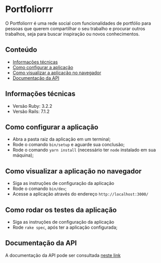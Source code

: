 # Portfoliorrr

O Portfoliorrr é uma rede social com funcionalidades de portfólio para pessoas que querem compartilhar o seu trabalho e procurar outros trabalhos, seja para buscar inspiração ou novos conhecimentos.

## Conteúdo
* [Informações técnicas](https://github.com/TreinaDev/td11-portfoliorrr?tab=readme-ov-file#informa%C3%A7%C3%B5es-t%C3%A9cnicas)
* [Como configurar a aplicação](https://github.com/TreinaDev/td11-portfoliorrr?tab=readme-ov-file#como-configurar-a-aplica%C3%A7%C3%A3o)
* [Como visualizar a aplicação no navegador](https://github.com/TreinaDev/td11-portfoliorrr?tab=readme-ov-file#como-visualizar-a-aplica%C3%A7%C3%A3o-no-navegador)
* [Documentação da API](https://github.com/TreinaDev/td11-portfoliorrr?tab=readme-ov-file#documenta%C3%A7%C3%A3o-da-api)

## Informações técnicas
* Versão Ruby: 3.2.2
* Versão Rails: 7.1.2

## Como configurar a aplicação
* Abra a pasta raiz da aplicação em um terminal;
* Rode o comando `bin/setup` e aguarde sua conclusão;
* Rode o comando `yarn install` (necessário ter `node` instalado em sua máquina);

## Como visualizar a aplicação no navegador
* Siga as instruções de configuração da aplicação
* Rode o comando `bin/dev`;
* Acesse a aplicação através do endereço `http://localhost:3000/`

## Como rodar os testes da aplicação
* Siga as instruções de configuração da aplicação
* Rode `rake spec`, após ter a aplicação configurada;

## Documentação da API

A documentação da API pode ser consultada [neste link](https://github.com/TreinaDev/td11-portfoliorrr/blob/main/api_doc.md)
